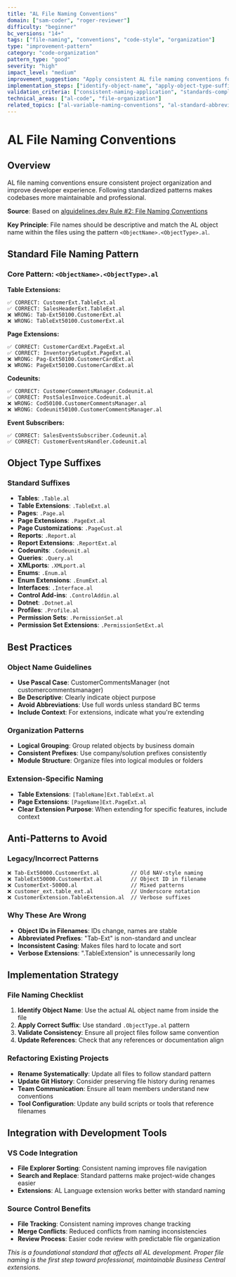 ```yaml
---
title: "AL File Naming Conventions"
domain: ["sam-coder", "roger-reviewer"]
difficulty: "beginner"
bc_versions: "14+"
tags: ["file-naming", "conventions", "code-style", "organization"]
type: "improvement-pattern"
category: "code-organization"
pattern_type: "good"
severity: "high"
impact_level: "medium"
improvement_suggestion: "Apply consistent AL file naming conventions following alguidelines.dev standards"
implementation_steps: ["identify-object-name", "apply-object-type-suffix", "validate-naming-pattern"]
validation_criteria: ["consistent-naming-application", "standards-compliance"]
technical_areas: ["al-code", "file-organization"]
related_topics: ["al-variable-naming-conventions", "al-standard-abbreviations"]
---
```


# AL File Naming Conventions

## Overview

AL file naming conventions ensure consistent project organization and improve developer experience. Following standardized patterns makes codebases more maintainable and professional.

**Source**: Based on [alguidelines.dev Rule #2: File Naming Conventions](https://alguidelines.dev/docs/vibe-coding/al-naming-conventions/)

**Key Principle**: File names should be descriptive and match the AL object name within the files using the pattern `<ObjectName>.<ObjectType>.al`.

## Standard File Naming Pattern

### Core Pattern: `<ObjectName>.<ObjectType>.al`

**Table Extensions:**
```
✅ CORRECT: CustomerExt.TableExt.al
✅ CORRECT: SalesHeaderExt.TableExt.al
❌ WRONG: Tab-Ext50100.CustomerExt.al
❌ WRONG: TableExt50100.CustomerExt.al
```

**Page Extensions:**
```
✅ CORRECT: CustomerCardExt.PageExt.al
✅ CORRECT: InventorySetupExt.PageExt.al
❌ WRONG: Pag-Ext50100.CustomerCardExt.al
❌ WRONG: PageExt50100.CustomerCardExt.al
```

**Codeunits:**
```
✅ CORRECT: CustomerCommentsManager.Codeunit.al
✅ CORRECT: PostSalesInvoice.Codeunit.al
❌ WRONG: Cod50100.CustomerCommentsManager.al
❌ WRONG: Codeunit50100.CustomerCommentsManager.al
```

**Event Subscribers:**
```
✅ CORRECT: SalesEventsSubscriber.Codeunit.al
✅ CORRECT: CustomerEventsHandler.Codeunit.al
```

## Object Type Suffixes

### Standard Suffixes
- **Tables**: `.Table.al`
- **Table Extensions**: `.TableExt.al`
- **Pages**: `.Page.al`
- **Page Extensions**: `.PageExt.al`
- **Page Customizations**: `.PageCust.al`
- **Reports**: `.Report.al`
- **Report Extensions**: `.ReportExt.al`
- **Codeunits**: `.Codeunit.al`
- **Queries**: `.Query.al`
- **XMLports**: `.XMLport.al`
- **Enums**: `.Enum.al`
- **Enum Extensions**: `.EnumExt.al`
- **Interfaces**: `.Interface.al`
- **Control Add-ins**: `.ControlAddin.al`
- **Dotnet**: `.Dotnet.al`
- **Profiles**: `.Profile.al`
- **Permission Sets**: `.PermissionSet.al`
- **Permission Set Extensions**: `.PermissionSetExt.al`

## Best Practices

### Object Name Guidelines
- **Use Pascal Case**: CustomerCommentsManager (not customercommentsmanager)
- **Be Descriptive**: Clearly indicate object purpose
- **Avoid Abbreviations**: Use full words unless standard BC terms
- **Include Context**: For extensions, indicate what you're extending

### Organization Patterns
- **Logical Grouping**: Group related objects by business domain
- **Consistent Prefixes**: Use company/solution prefixes consistently
- **Module Structure**: Organize files into logical modules or folders

### Extension-Specific Naming
- **Table Extensions**: `[TableName]Ext.TableExt.al`
- **Page Extensions**: `[PageName]Ext.PageExt.al`
- **Clear Extension Purpose**: When extending for specific features, include context

## Anti-Patterns to Avoid

### Legacy/Incorrect Patterns
```
❌ Tab-Ext50000.CustomerExt.al          // Old NAV-style naming
❌ TableExt50000.CustomerExt.al         // Object ID in filename
❌ CustomerExt-50000.al                 // Mixed patterns
❌ customer_ext.table_ext.al            // Underscore notation
❌ CustomerExtension.TableExtension.al  // Verbose suffixes
```

### Why These Are Wrong
- **Object IDs in Filenames**: IDs change, names are stable
- **Abbreviated Prefixes**: "Tab-Ext" is non-standard and unclear
- **Inconsistent Casing**: Makes files hard to locate and sort
- **Verbose Extensions**: ".TableExtension" is unnecessarily long

## Implementation Strategy

### File Naming Checklist
1. **Identify Object Name**: Use the actual AL object name from inside the file
2. **Apply Correct Suffix**: Use standard `.ObjectType.al` pattern
3. **Validate Consistency**: Ensure all project files follow same convention
4. **Update References**: Check that any references or documentation align

### Refactoring Existing Projects
- **Rename Systematically**: Update all files to follow standard pattern
- **Update Git History**: Consider preserving file history during renames
- **Team Communication**: Ensure all team members understand new conventions
- **Tool Configuration**: Update any build scripts or tools that reference filenames

## Integration with Development Tools

### VS Code Integration
- **File Explorer Sorting**: Consistent naming improves file navigation
- **Search and Replace**: Standard patterns make project-wide changes easier
- **Extensions**: AL Language extension works better with standard naming

### Source Control Benefits
- **File Tracking**: Consistent naming improves change tracking
- **Merge Conflicts**: Reduced conflicts from naming inconsistencies
- **Review Process**: Easier code review with predictable file organization

*This is a foundational standard that affects all AL development. Proper file naming is the first step toward professional, maintainable Business Central extensions.*